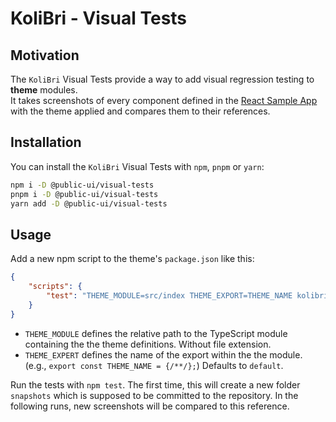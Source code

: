 # KoliBri - Visual Tests

## Motivation

The `KoliBri` Visual Tests provide a way to add visual regression testing to **theme** modules.  
It takes screenshots of every component defined in the [React Sample App](https://github.com/public-ui/kolibri/tree/develop/packages/samples/react) with the theme applied and compares them to their references.

## Installation

You can install the `KoliBri` Visual Tests with `npm`, `pnpm` or `yarn`:

```bash
npm i -D @public-ui/visual-tests
pnpm i -D @public-ui/visual-tests
yarn add -D @public-ui/visual-tests
```

## Usage

Add a new npm script to the theme's `package.json` like this:

```json
{
    "scripts": {
        "test": "THEME_MODULE=src/index THEME_EXPORT=THEME_NAME kolibri-visual-test",
    }
}
```

* `THEME_MODULE` defines the relative path to the TypeScript module containing the the theme definitions. Without file extension. 
* `THEME_EXPERT` defines the name of the export within the the module. (e.g., `export const THEME_NAME = {/**/};`) Defaults to `default`.  

Run the tests with `npm test`. The first time, this will create a new folder `snapshots` which is supposed to be committed to the repository.
In the following runs, new screenshots will be compared to this reference.